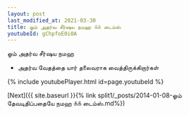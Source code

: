```yaml
---
layout: post
last_modified_at: 2021-03-30
title: ஓம் அதர்வ சீர்ஷய நமஹ ௧௧ டைம்ஸ்
youtubeId: gChpfoE0i0A
---
```

 
 
 ஓம் அதர்வ சீர்ஷய நமஹ  
 
 -  அதர்வ வேதத்தை யார் தலைவராக வைத்திருக்கிறார்கள் 
 
  
 
  
 
 
 
 
 
 


{% include youtubePlayer.html id=page.youtubeId %}
 
[Next]({{ site.baseurl }}{% link  split1/_posts/2014-01-08-ஓம் தேவடிதிப்பதையே நமஹ ௧௧ டைம்ஸ்.md%})
 
